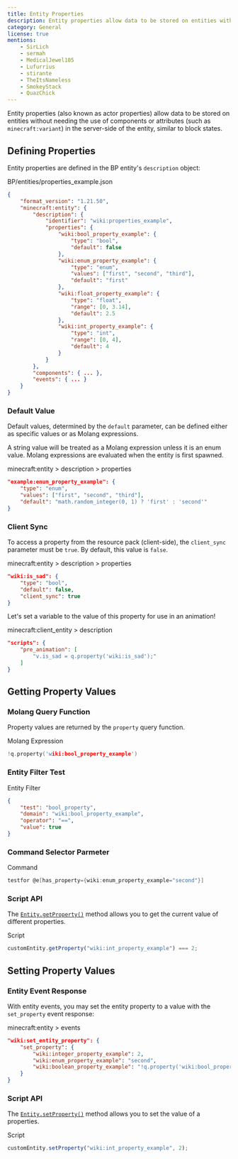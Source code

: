```yaml
---
title: Entity Properties
description: Entity properties allow data to be stored on entities without needing the use of components or attributes in the server-side of the entity, similar to block states.
category: General
license: true
mentions:
    - SirLich
    - sermah
    - MedicalJewel105
    - Lufurrius
    - stirante
    - TheItsNameless
    - SmokeyStack
    - QuazChick
---
```


Entity properties (also known as actor properties) allow data to be stored on entities without needing the use of components or attributes (such as `minecraft:variant`) in the server-side of the entity, similar to block states.

## Defining Properties

Entity properties are defined in the BP entity's `description` object:

<CodeHeader>BP/entities/properties_example.json</CodeHeader>

```json
{
    "format_version": "1.21.50",
    "minecraft:entity": {
        "description": {
            "identifier": "wiki:properties_example",
            "properties": {
                "wiki:bool_property_example": {
                    "type": "bool",
                    "default": false
                },
                "wiki:enum_property_example": {
                    "type": "enum",
                    "values": ["first", "second", "third"],
                    "default": "first"
                },
                "wiki:float_property_example": {
                    "type": "float",
                    "range": [0, 3.14],
                    "default": 2.5
                },
                "wiki:int_property_example": {
                    "type": "int",
                    "range": [0, 4],
                    "default": 4
                }
            }
        },
        "components": { ... },
        "events": { ... }
    }
}
```

### Default Value

Default values, determined by the `default` parameter, can be defined either as specific values or as Molang expressions.

A string value will be treated as a Molang expression unless it is an enum value.
Molang expressions are evaluated when the entity is first spawned.

<CodeHeader>minecraft:entity > description > properties</CodeHeader>

```json
"example:enum_property_example": {
    "type": "enum",
    "values": ["first", "second", "third"],
    "default": "math.random_integer(0, 1) ? 'first' : 'second'"
}
```

### Client Sync

To access a property from the resource pack (client-side), the `client_sync` parameter must be `true`.
By default, this value is `false`.

<CodeHeader>minecraft:entity > description > properties</CodeHeader>

```json
"wiki:is_sad": {
    "type": "bool",
    "default": false,
    "client_sync": true
}
```

Let's set a variable to the value of this property for use in an animation!

<CodeHeader>minecraft:client_entity > description</CodeHeader>

```json
"scripts": {
    "pre_animation": [
        "v.is_sad = q.property('wiki:is_sad');"
    ]
}
```

## Getting Property Values

### Molang Query Function

Property values are returned by the `property` query function.

<CodeHeader>Molang Expression</CodeHeader>

```c
!q.property('wiki:bool_property_example')
```

### Entity Filter Test

<CodeHeader>Entity Filter</CodeHeader>

```json
{
    "test": "bool_property",
    "domain": "wiki:bool_property_example",
    "operator": "==",
    "value": true
}
```

### Command Selector Parmeter

<CodeHeader>Command</CodeHeader>

```c
testfor @e[has_property={wiki:enum_property_example="second"}]
```

### Script API

The [`Entity.getProperty()`](https://learn.microsoft.comminecraft/creator/scriptapi/minecraft/server/entity#getproperty) method allows you to get the current value of different properties.

<CodeHeader>Script</CodeHeader>

```js
customEntity.getProperty("wiki:int_property_example") === 2;
```

## Setting Property Values

### Entity Event Response

With entity events, you may set the entity property to a value with the `set_property` event response:

<CodeHeader>minecraft:entity > events</CodeHeader>

```json
"wiki:set_entity_property": {
    "set_property": {
        "wiki:integer_property_example": 2,
        "wiki:enum_property_example": "second",
        "wiki:boolean_property_example": "!q.property('wiki:bool_property_example')"
    }
}
```

### Script API

The [`Entity.setProperty()`](https://learn.microsoft.comminecraft/creator/scriptapi/minecraft/server/entity#setproperty) method allows you to set the value of a properties.

<CodeHeader>Script</CodeHeader>

```js
customEntity.setProperty("wiki:int_property_example", 2);
```
